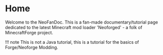 # Home

Welcome to the NeoFanDoc. This is a fan-made documentary/tutorial page dedicated to the latest Minecraft mod loader 'Neoforged' - a folk of MinecraftForge project.

!!! note
    This is not a Java tutorial, this is a tutorial for the basics of Forge/Neoforge Modding.
